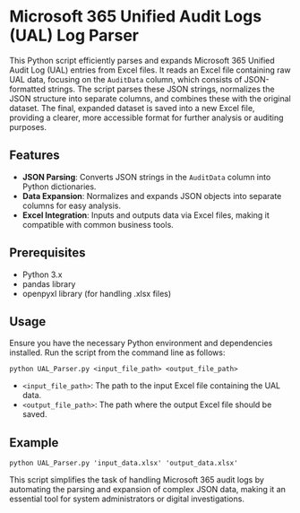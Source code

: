 # Microsoft 365 Unified Audit Logs (UAL) Log Parser

This Python script efficiently parses and expands Microsoft 365 Unified Audit Log (UAL) entries from Excel files. It reads an Excel file containing raw UAL data, focusing on the `AuditData` column, which consists of JSON-formatted strings. The script parses these JSON strings, normalizes the JSON structure into separate columns, and combines these with the original dataset. The final, expanded dataset is saved into a new Excel file, providing a clearer, more accessible format for further analysis or auditing purposes.

## Features

- **JSON Parsing**: Converts JSON strings in the `AuditData` column into Python dictionaries.
- **Data Expansion**: Normalizes and expands JSON objects into separate columns for easy analysis.
- **Excel Integration**: Inputs and outputs data via Excel files, making it compatible with common business tools.

## Prerequisites

- Python 3.x
- pandas library
- openpyxl library (for handling .xlsx files)

## Usage

Ensure you have the necessary Python environment and dependencies installed. Run the script from the command line as follows:

```python UAL_Parser.py <input_file_path> <output_file_path>```

- `<input_file_path>`: The path to the input Excel file containing the UAL data.
- `<output_file_path>`: The path where the output Excel file should be saved.

## Example

```python UAL_Parser.py 'input_data.xlsx' 'output_data.xlsx'```

This script simplifies the task of handling Microsoft 365 audit logs by automating the parsing and expansion of complex JSON data, making it an essential tool for system administrators or digital investigations.
